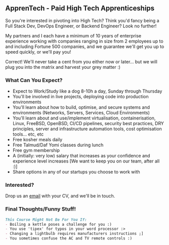 ## ApprenTech - Paid High Tech Apprenticeships

So you're interested in pivoting into High Tech? Think you'd fancy being a Full Stack Dev, DevOps Engineer, or Backend Engineer? Look no further!

My partners and I each have a minimum of 10 years of enterprise experience working with companies ranging in size from 2 employees up to and including Fortune 500 companies, and we guarantee we'll get you up to speed quickly, or we'll pay you!

Correct! We'll never take a cent from you either now or later... but we will plug you into the matrix and harvest your grey matter :)


### What Can You Expect?

* Expect to Work/Study like a dog 8-10h a day, Sunday through Thursday
* You'll be involved in live projects, deploying code into production environments
* You'll learn about how to build, optimise, and secure systems and environments (Networks, Servers, Services, Cloud Environments)
* You'll learn about and use/implement virtualisation, containerisation, Linux, FreeBSD, OpenBSD, CI/CD pipelines, security best practices, DRY principles, server and infrastructure automation tools, cost optimisation tools... etc, etc
* Free kosher meals daily
* Free Talmud/Daf Yomi classes during lunch
* Free gym membership
* A (initially: very low) salary that increases as your confidence and experience level increases [We want to keep you on our team, after all :)]
* Share options in any of our startups you choose to work with


### Interested?

Drop us an [email](hello@apprentech.io) with your CV, and we'll be in touch.


### Final Thoughts/Funny Stuff!

```markdown
This Course Might Not Be For You If:
- Boiling a kettle poses a challenge for you :)
- You use 'tipex' for typos in your word processor :>
- Changing a lightbulb requires manufacturers instructions ;]
- You sometimes confuse the AC and TV remote controls :)
```
